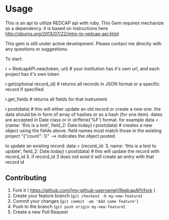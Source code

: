 # Usage

This is an api to utilize REDCAP api with ruby. This Gem requires mechanize as a dependency.
it is based on instructions here http://sburns.org/2013/07/22/intro-to-redcap-api.html

This gem is still under active development. Please contact me directly with any  questions or suggestions. 
  
To start:

r = RedcapAPI.new(token, url) # your institution has it's own url, and each project has it's own token

r.get(optional record_id) # returns all records in JSON format or a specific record if specified

r.get_fields # returns all fields for that instrument

r.post(data) # this will either update an old record or create a new one. the data should be in form of array of hashes or as a hash (for one item).  dates are accepted in Date class or in strftime('%F') format. 
for example
  data = {name: 'this is a test', field_2: Date.today}
  r.post(data) # creates a new object using the fields above. field names must match those in the existing project
  "{\"count\": 1}" --> indicates the object posted. 

to update an existing record:
data = {record_id: 3, name: 'this is a test to update', field_2: Date.today}
r.post(data) # this will update the record with record_id 3. if record_id 3 does not exist it will create an entry with that record id

## Contributing

1. Fork it ( https://github.com/[my-github-username]/RedcapAPI/fork )
2. Create your feature branch (`git checkout -b my-new-feature`)
3. Commit your changes (`git commit -am 'Add some feature'`)
4. Push to the branch (`git push origin my-new-feature`)
5. Create a new Pull Request
